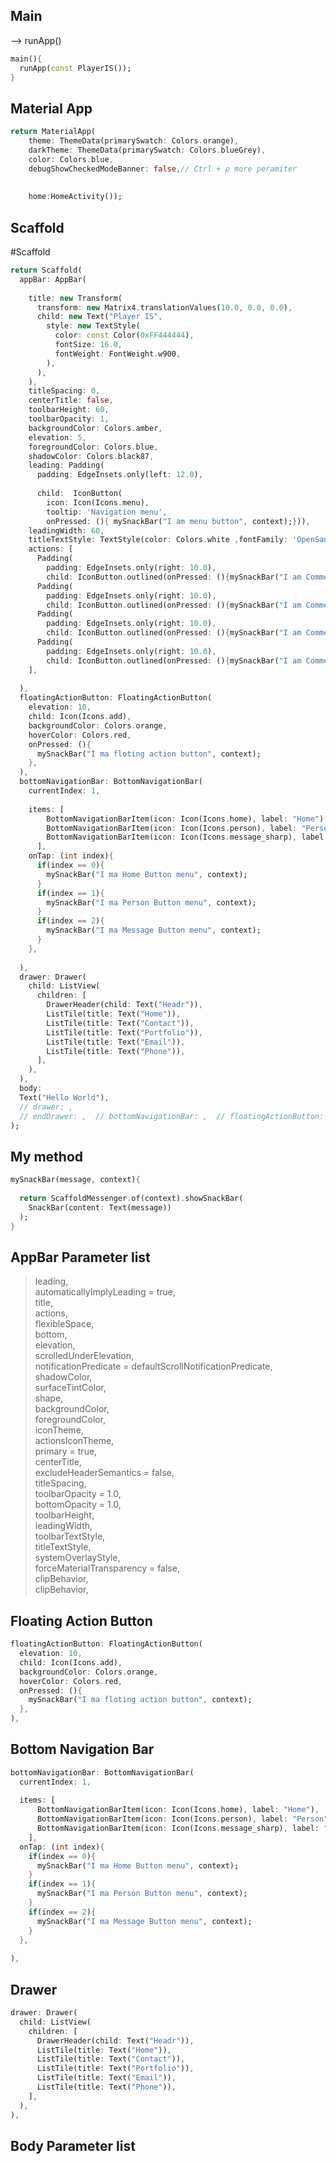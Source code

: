 ## Main 
--> runApp()
```dart
main(){  
  runApp(const PlayerIS());  
}
```
## Material App
```dart
return MaterialApp(  
    theme: ThemeData(primarySwatch: Colors.orange),  
    darkTheme: ThemeData(primarySwatch: Colors.blueGrey),  
    color: Colors.blue,  
    debugShowCheckedModeBanner: false,// Ctrl + p more peramiter  
  
  
    home:HomeActivity());
```
## Scaffold
#Scaffold
```dart
return Scaffold(  
  appBar: AppBar(  
      
    title: new Transform(  
      transform: new Matrix4.translationValues(10.0, 0.0, 0.0),  
      child: new Text("Player IS",  
        style: new TextStyle(  
          color: const Color(0xFF444444),  
          fontSize: 16.0,  
          fontWeight: FontWeight.w900,  
        ),  
      ),  
    ),  
    titleSpacing: 0,  
    centerTitle: false,  
    toolbarHeight: 60,  
    toolbarOpacity: 1,  
    backgroundColor: Colors.amber,  
    elevation: 5,  
    foregroundColor: Colors.blue,  
    shadowColor: Colors.black87,  
    leading: Padding(  
      padding: EdgeInsets.only(left: 12.0),  
        
      child:  IconButton(  
        icon: Icon(Icons.menu),  
        tooltip: 'Navigation menu',  
        onPressed: (){ mySnackBar("I am menu button", context);})),  
    leadingWidth: 60,  
    titleTextStyle: TextStyle(color: Colors.white ,fontFamily: 'OpenSan', fontSize: 14, fontWeight: FontWeight.bold),  
    actions: [  
      Padding(  
        padding: EdgeInsets.only(right: 10.0),  
        child: IconButton.outlined(onPressed: (){mySnackBar("I am Comments", context);}, icon: Icon(Icons.add, size: 18,)),),  
      Padding(  
        padding: EdgeInsets.only(right: 10.0),  
        child: IconButton.outlined(onPressed: (){mySnackBar("I am Comments", context);}, icon: Icon(Icons.add, size: 18,)),),  
      Padding(  
        padding: EdgeInsets.only(right: 10.0),  
        child: IconButton.outlined(onPressed: (){mySnackBar("I am Comments", context);}, icon: Icon(Icons.add, size: 18,)),),  
      Padding(  
        padding: EdgeInsets.only(right: 10.0),  
        child: IconButton.outlined(onPressed: (){mySnackBar("I am Comments", context);}, icon: Icon(Icons.add, size: 18,)),),  
    ],  
  
  ),  
  floatingActionButton: FloatingActionButton(  
    elevation: 10,  
    child: Icon(Icons.add),  
    backgroundColor: Colors.orange,  
    hoverColor: Colors.red,  
    onPressed: (){  
      mySnackBar("I ma floting action button", context);  
    },  
  ),  
  bottomNavigationBar: BottomNavigationBar(  
    currentIndex: 1,  
  
    items: [  
        BottomNavigationBarItem(icon: Icon(Icons.home), label: "Home"),  
        BottomNavigationBarItem(icon: Icon(Icons.person), label: "Person"),  
        BottomNavigationBarItem(icon: Icon(Icons.message_sharp), label: "Message"),  
      ],  
    onTap: (int index){  
      if(index == 0){  
        mySnackBar("I ma Home Button menu", context);  
      }  
      if(index == 1){  
        mySnackBar("I ma Person Button menu", context);  
      }  
      if(index == 2){  
        mySnackBar("I ma Message Button menu", context);  
      }  
    },  
  
  ),  
  drawer: Drawer(  
    child: ListView(  
      children: [  
        DrawerHeader(child: Text("Headr")),  
        ListTile(title: Text("Home")),  
        ListTile(title: Text("Contact")),  
        ListTile(title: Text("Portfolio")),  
        ListTile(title: Text("Email")),  
        ListTile(title: Text("Phone")),  
      ],  
    ),  
  ),  
  body:  
  Text("Hello World"),  
  // drawer: ,  
  // endDrawer: ,  // bottomNavigationBar: ,  // floatingActionButton: ,  
);
```

## My method
```dart
mySnackBar(message, context){  
  
  return ScaffoldMessenger.of(context).showSnackBar(  
    SnackBar(content: Text(message))  
  );  
}
```
## AppBar Parameter list
>	leading,  
	automaticallyImplyLeading = true,  
	title,  
	actions,  
	flexibleSpace,  
	bottom,  
	elevation,  
	scrolledUnderElevation,  
	notificationPredicate = defaultScrollNotificationPredicate,  
	shadowColor,  
	surfaceTintColor,  
	shape,  
	backgroundColor,  
	foregroundColor,  
	iconTheme,  
	actionsIconTheme,  
	primary = true,  
	centerTitle,  
	excludeHeaderSemantics = false,  
	titleSpacing,  
	toolbarOpacity = 1.0,  
	bottomOpacity = 1.0,  
	toolbarHeight,  
	leadingWidth,  
	toolbarTextStyle,  
	titleTextStyle,  
	systemOverlayStyle,  
	forceMaterialTransparency = false,  
	clipBehavior,  
	clipBehavior, 
## Floating Action Button


```dart
floatingActionButton: FloatingActionButton(  
  elevation: 10,  
  child: Icon(Icons.add),  
  backgroundColor: Colors.orange,  
  hoverColor: Colors.red,  
  onPressed: (){  
    mySnackBar("I ma floting action button", context);  
  },  
),
```

## Bottom Navigation Bar
```dart
bottomNavigationBar: BottomNavigationBar(  
  currentIndex: 1,  
  
  items: [  
      BottomNavigationBarItem(icon: Icon(Icons.home), label: "Home"),  
      BottomNavigationBarItem(icon: Icon(Icons.person), label: "Person"),  
      BottomNavigationBarItem(icon: Icon(Icons.message_sharp), label: "Message"),  
    ],  
  onTap: (int index){  
    if(index == 0){  
      mySnackBar("I ma Home Button menu", context);  
    }  
    if(index == 1){  
      mySnackBar("I ma Person Button menu", context);  
    }  
    if(index == 2){  
      mySnackBar("I ma Message Button menu", context);  
    }  
  },  
  
),
```
## Drawer
```dart
drawer: Drawer(  
  child: ListView(  
    children: [  
      DrawerHeader(child: Text("Headr")),  
      ListTile(title: Text("Home")),  
      ListTile(title: Text("Contact")),  
      ListTile(title: Text("Portfolio")),  
      ListTile(title: Text("Email")),  
      ListTile(title: Text("Phone")),  
    ],  
  ),  
),
```
## Body Parameter list